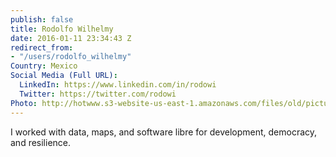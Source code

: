 ```yaml
---
publish: false
title: Rodolfo Wilhelmy
date: 2016-01-11 23:34:43 Z
redirect_from:
- "/users/rodolfo_wilhelmy"
Country: Mexico
Social Media (Full URL):
  LinkedIn: https://www.linkedin.com/in/rodowi
  Twitter: https://twitter.com/rodowi
Photo: http://hotwww.s3-website-us-east-1.amazonaws.com/files/old/pictures/picture-318-1452984003.jpg
---
```


I worked with data, maps, and software libre for development, democracy, and resilience.
